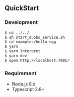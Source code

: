## QuickStart

### Development

```bash
$ cd ../../
$ sh start_dubbo_service.sh
$ cd examples/hello-egg
$ yarn
$ yarn interpret
$ yarn dev
$ open http://localhost:7001/
```

### Requirement

- Node.js 8.x
- Typescript 2.8+
